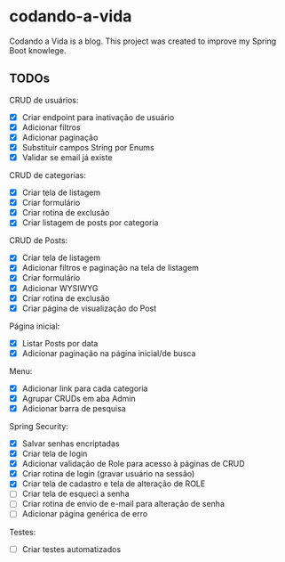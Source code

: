 # codando-a-vida
Codando a Vida is a blog. This project was created to improve my Spring Boot knowlege.

## TODOs

CRUD de usuários:
- [X] Criar endpoint para inativação de usuário
- [X] Adicionar filtros
- [X] Adicionar paginação
- [X] Substituir campos String por Enums
- [X] Validar se email já existe

CRUD de categorias:
- [X] Criar tela de listagem
- [X] Criar formulário
- [X] Criar rotina de exclusão
- [X] Criar listagem de posts por categoria

CRUD de Posts:
- [X] Criar tela de listagem
- [X] Adicionar filtros e paginação na tela de listagem
- [X] Criar formulário
- [X] Adicionar WYSIWYG
- [X] Criar rotina de exclusão
- [X] Criar página de visualização do Post

Página inicial:
- [X] Listar Posts por data
- [X] Adicionar paginação na página inicial/de busca

Menu:
- [X] Adicionar link para cada categoria
- [X] Agrupar CRUDs em aba Admin
- [X] Adicionar barra de pesquisa

Spring Security:
- [X] Salvar senhas encriptadas
- [X] Criar tela de login
- [X] Adicionar validação de Role para acesso à páginas de CRUD
- [X] Criar rotina de login (gravar usuário na sessão)
- [X] Criar tela de cadastro e tela de alteração de ROLE
- [ ] Criar tela de esqueci a senha
- [ ] Criar rotina de envio de e-mail para alteração de senha
- [ ] Adicionar página genérica de erro

Testes:
- [ ] Criar testes automatizados